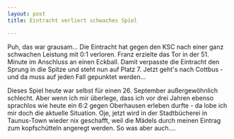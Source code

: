 ```yaml
---
layout: post
title: Eintracht verliert schwaches Spiel

---
```


Puh, das war grausam... Die Eintracht hat gegen den KSC nach einer ganz schwachen Leistung mit 0:1 verloren. Franz erzielte das Tor in der 51. Minute im Anschluss an einen Eckball. Damit verpasste die Eintracht den Sprung in die Spitze und steht nun auf Platz 7. Jetzt geht's nach Cottbus - und da muss auf jeden Fall gepunktet werden...

Dieses Spiel heute war selbst für einen 26. September außergewöhnlich schlecht. Aber wenn ich mir überlege, dass ich vor drei Jahren ebenso sprachlos wie heute ein 6:2 gegen Oberhausen erleben durfte - da lobe ich mir doch die aktuelle Situation. Oje, jetzt wird in der Stadtbücherei in Taunus-Town wieder nix geschafft, weil die Mädels durch meinen Eintrag zum kopfschütteln angeregt werden. So was aber auch....
